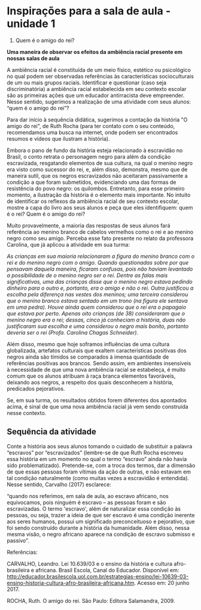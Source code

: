 # Inspirações para a sala de aula - unidade 1

1. Quem é o amigo do rei?

**Uma maneira de observar os efeitos da ambiência racial presente em nossas salas de aula**

A ambiência racial é constituída de um meio físico, estético ou psicológico no qual podem ser observadas referências às características socioculturais de um ou mais grupos raciais.  Identificar e questionar (caso seja discriminatória) a ambiência racial estabelecida em seu contexto escolar são as primeiras ações que um educador antirracista deve empreender. Nesse sentido, sugerimos a realização de uma atividade com seus alunos: “quem é o amigo do rei”?

Para dar início à sequência didática, sugerimos a contação da história "O amigo do rei", de Ruth Rocha (para ter contato com o seu conteúdo, recomendamos uma busca na internet, onde podem ser encontrados resumos e vídeos que ilustram a história).

Embora o pano de fundo da história esteja relacionado à escravidão no Brasil, o conto retrata o personagem negro para além da condição escravizada, resgatando elementos de sua cultura, na qual o menino negro era visto como sucessor do rei, e, além disso, demonstra, mesmo que de maneira sutil, que os negros escravizados não aceitaram passivamente a condição a que foram submetidos, evidenciando uma das formas de resistência do povo negro: os quilombos. Entretanto, para esse primeiro momento, a ilustração da história é o elemento mais importante. No intuito de identificar os reflexos da ambiência racial de seu contexto escolar, mostre a capa do livro aos seus alunos e peça que eles identifiquem: quem é o rei? Quem é o amigo do rei?

Muito provavelmente, a maioria das respostas de seus alunos fará referência ao menino branco de cabelos vermelhos como o rei e ao menino negro como seu amigo. Perceba esse fato presente no relato da professora Carolina, que já aplicou a atividade em sua turma:

*As crianças em sua maioria relacionaram a figura do menino branco com o rei e do menino negro com o amigo. Quando questionadas sobre por que pensavam daquela maneira, ficaram confusas, pois não haviam levantado a possibilidade de o menino negro ser o rei. Dentre as falas mais significativas, uma das crianças disse que o menino negro estava pedindo dinheiro para o outro e, portanto, era o amigo e não o rei. Outra justificou a escolha pela diferença nas vestes dos meninos; uma terceira considerou que o menino branco estava sentado em um trono (na figura ele sentava em uma pedra). Houve ainda quem considerou que o rei era o papagaio que estava por perto. Apenas oito crianças (de 38) consideraram que o menino negro era o rei; dessas, cinco já conheciam a história, duas não justificaram sua escolha e uma considerou o negro mais bonito, portanto deveria ser o rei (Profa. Carolina Chagas Schneider).*

Além disso, mesmo que hoje soframos influências de uma cultura globalizada, artefatos culturais que exaltem características positivas dos negros ainda são tímidos se comparados à imensa quantidade de referências positivas aos brancos. Sendo assim, em ambientes insensíveis à necessidade de que uma nova ambiência racial se estabeleça, é muito comum que os alunos atribuam à raça branca elementos favoráveis, deixando aos negros, a respeito dos quais desconhecem a história, predicados pejorativos.

Se, em sua turma, os resultados obtidos forem diferentes dos apontados acima, é sinal de que uma nova ambiência racial já vem sendo construída nesse contexto.

## Sequência da atividade 

Conte a história aos seus alunos tomando o cuidado de substituir a palavra “escravos” por “escravizados” (lembre-se de que Ruth Rocha escreveu essa história em um momento no qual o termo “escravo” ainda não havia sido problematizado). Pretende-se, com a troca dos termos, dar a dimensão de que essas pessoas foram vítimas da ação de outras, e não estavam em tal condição naturalmente (como muitas vezes a escravidão é entendida). Nesse sentido, Carvalho (2017) esclarece:

“quando nos referimos, em sala de aula, ao escravo africano, nos equivocamos, pois ninguém é escravo – as pessoas foram e são escravizadas. O termo 'escravo', além de naturalizar essa condição às pessoas, ou seja, trazer a ideia de que ser escravo é uma condição inerente aos seres humanos, possui um significado preconceituoso e pejorativo, que foi sendo construído durante a história da humanidade. Além disso, nessa mesma visão, o negro africano aparece na condição de escravo submisso e passivo”.

Referências:

CARVALHO, Leandro. Lei 10.639/03 e o ensino da história e cultura afro-brasileira e africana. Brasil Escola, Canal do Educador. Disponível em: <http://educador.brasilescola.uol.com.br/estrategias-ensino/lei-10639-03-ensino-historia-cultura-afro-brasileira-africana.htm>. Acesso em: 20 junho 2017.

ROCHA, Ruth. O amigo do rei. São Paulo: Editora Salamandra, 2009.